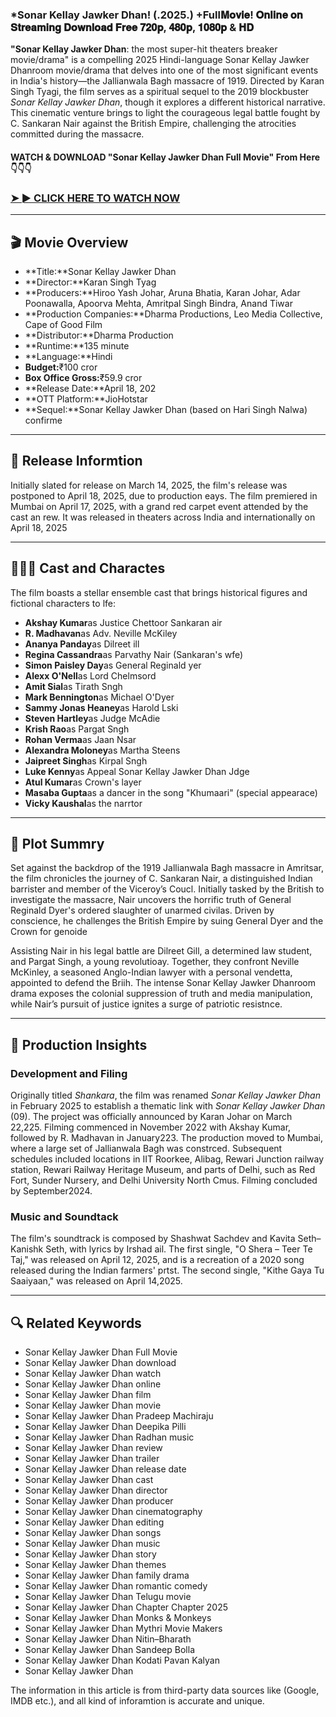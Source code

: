 ### *Sonar Kellay Jawker Dhan! (.2025.) +Full𝐌𝐨𝐯𝐢𝐞! 𝐎𝐧𝐥𝐢𝐧𝐞 𝐨𝐧 𝐒𝐭𝐫𝐞𝐚𝐦𝐢𝐧𝐠 𝐃𝐨𝐰𝐧𝐥𝐨𝐚𝐝 𝐅𝐫𝐞𝐞 𝟕𝟐𝟎𝐩, 𝟒𝟖𝟎𝐩, 𝟏𝟎𝟖𝟎𝐩 & 𝐇𝐃

**"Sonar Kellay Jawker Dhan**: the most super-hit theaters breaker movie/drama" is a compelling 2025 Hindi-language Sonar Kellay Jawker Dhanroom movie/drama that delves into one of the most significant events in India's history—the Jallianwala Bagh massacre of 1919. Directed by Karan Singh Tyagi, the film serves as a spiritual sequel to the 2019 blockbuster *Sonar Kellay Jawker Dhan*, though it explores a different historical narrative. This cinematic venture brings to light the courageous legal battle fought by C. Sankaran Nair against the British Empire, challenging the atrocities committed during the massacre.

#### WATCH & DOWNLOAD "Sonar Kellay Jawker Dhan Full Movie" From Here👇👇👇

### <a href="https://t.co/6pFr68x3Sv" rel="nofollow">➤ ► CLICK HERE TO WATCH NOW</a>

---

## 🎬 Movie Overview

- **Title:**Sonar Kellay Jawker Dhan
- **Director:**Karan Singh Tyag  
- **Producers:**Hiroo Yash Johar, Aruna Bhatia, Karan Johar, Adar Poonawalla, Apoorva Mehta, Amritpal Singh Bindra, Anand Tiwar  
- **Production Companies:**Dharma Productions, Leo Media Collective, Cape of Good Film  
- **Distributor:**Dharma Production  
- **Runtime:**135 minute  
- **Language:**Hindi  
- **Budget:**₹100 cror  
- **Box Office Gross:**₹59.9 cror  
- **Release Date:**April 18, 202  
- **OTT Platform:**JioHotstar  
- **Sequel:**Sonar Kellay Jawker Dhan (based on Hari Singh Nalwa) confirme

---

## 📅 Release Informtion

Initially slated for release on March 14, 2025, the film's release was postponed to April 18, 2025, due to production eays. The film premiered in Mumbai on April 17, 2025, with a grand red carpet event attended by the cast an rew. It was released in theaters across India and internationally on April 18, 2025 

---

## 🧑‍🤝‍🧑 Cast and Charactes

The film boasts a stellar ensemble cast that brings historical figures and fictional characters to lfe:

- **Akshay Kumar**as Justice Chettoor Sankaran air  
- **R. Madhavan**as Adv. Neville McKiley  
- **Ananya Panday**as Dilreet ill  
- **Regina Cassandra**as Parvathy Nair (Sankaran's wfe)  
- **Simon Paisley Day**as General Reginald yer  
- **Alexx O'Nell**as Lord Chelmsord  
- **Amit Sial**as Tirath Sngh  
- **Mark Bennington**as Michael O'Dyer  
- **Sammy Jonas Heaney**as Harold Lski  
- **Steven Hartley**as Judge McAdie  
- **Krish Rao**as Pargat Sngh  
- **Rohan Verma**as Jaan Nsar  
- **Alexandra Moloney**as Martha Steens  
- **Jaipreet Singh**as Kirpal Sngh  
- **Luke Kenny**as Appeal Sonar Kellay Jawker Dhan Jdge  
- **Atul Kumar**as Crown's layer  
- **Masaba Gupta**as a dancer in the song "Khumaari" (special appearace)  
- **Vicky Kaushal**as the narrtor

---

## 📖 Plot Summry

Set against the backdrop of the 1919 Jallianwala Bagh massacre in Amritsar, the film chronicles the journey of C. Sankaran Nair, a distinguished Indian barrister and member of the Viceroy’s Coucl. Initially tasked by the British to investigate the massacre, Nair uncovers the horrific truth of General Reginald Dyer's ordered slaughter of unarmed civilas. Driven by conscience, he challenges the British Empire by suing General Dyer and the Crown for genoide

Assisting Nair in his legal battle are Dilreet Gill, a determined law student, and Pargat Singh, a young revolutioay. Together, they confront Neville McKinley, a seasoned Anglo-Indian lawyer with a personal vendetta, appointed to defend the Briih. The intense Sonar Kellay Jawker Dhanroom drama exposes the colonial suppression of truth and media manipulation, while Nair’s pursuit of justice ignites a surge of patriotic resistnce.

---

## 🎥 Production Insights

### Development and Filing

Originally titled *Shankara*, the film was renamed *Sonar Kellay Jawker Dhan* in February 2025 to establish a thematic link with *Sonar Kellay Jawker Dhan* (09). The project was officially announced by Karan Johar on March 22,225. Filming commenced in November 2022 with Akshay Kumar, followed by R. Madhavan in January223. The production moved to Mumbai, where a large set of Jallianwala Bagh was constrced. Subsequent schedules included locations in IIT Roorkee, Alibag, Rewari Junction railway station, Rewari Railway Heritage Museum, and parts of Delhi, such as Red Fort, Sunder Nursery, and Delhi University North Cmus. Filming concluded by September2024.

### Music and Soundtack

The film's soundtrack is composed by Shashwat Sachdev and Kavita Seth–Kanishk Seth, with lyrics by Irshad ail. The first single, "O Shera – Teer Te Taj," was released on April 12, 2025, and is a recreation of a 2020 song released during the Indian farmers' prtst. The second single, "Kithe Gaya Tu Saaiyaan," was released on April 14,2025.

---

## 🔍 Related Keywords

- Sonar Kellay Jawker Dhan Full Movie  
- Sonar Kellay Jawker Dhan download  
- Sonar Kellay Jawker Dhan watch  
- Sonar Kellay Jawker Dhan online  
- Sonar Kellay Jawker Dhan film  
- Sonar Kellay Jawker Dhan movie  
- Sonar Kellay Jawker Dhan Pradeep Machiraju  
- Sonar Kellay Jawker Dhan Deepika Pilli  
- Sonar Kellay Jawker Dhan Radhan music  
- Sonar Kellay Jawker Dhan review  
- Sonar Kellay Jawker Dhan trailer  
- Sonar Kellay Jawker Dhan release date  
- Sonar Kellay Jawker Dhan cast  
- Sonar Kellay Jawker Dhan director  
- Sonar Kellay Jawker Dhan producer  
- Sonar Kellay Jawker Dhan cinematography  
- Sonar Kellay Jawker Dhan editing  
- Sonar Kellay Jawker Dhan songs  
- Sonar Kellay Jawker Dhan music  
- Sonar Kellay Jawker Dhan story  
- Sonar Kellay Jawker Dhan themes  
- Sonar Kellay Jawker Dhan family drama  
- Sonar Kellay Jawker Dhan romantic comedy  
- Sonar Kellay Jawker Dhan Telugu movie  
- Sonar Kellay Jawker Dhan Chapter Chapter 2025  
- Sonar Kellay Jawker Dhan Monks & Monkeys  
- Sonar Kellay Jawker Dhan Mythri Movie Makers  
- Sonar Kellay Jawker Dhan Nitin–Bharath  
- Sonar Kellay Jawker Dhan Sandeep Bolla  
- Sonar Kellay Jawker Dhan Kodati Pavan Kalyan  
- Sonar Kellay Jawker Dhan

<p>The information in this article is from third-party data sources like (Google, IMDB etc.), and all kind of inforamtion is accurate and unique.</p>

